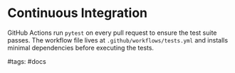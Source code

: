 # Continuous Integration

GitHub Actions run `pytest` on every pull request to ensure the test suite passes.
The workflow file lives at `.github/workflows/tests.yml` and installs minimal
dependencies before executing the tests.

#tags: #docs
